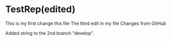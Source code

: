# TestRep(edited)

This is my first change this file
The third edit in my file
Changes from GitHub

Added string to the 2nd branch "develop".
